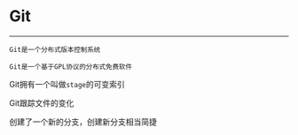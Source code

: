 # Git

---

`Git是一个分布式版本控制系统`

`Git是一个基于GPL协议的分布式免费软件`

Git拥有一个叫做`stage`的可变索引

Git跟踪文件的变化

创建了一个新的分支，创建新分支相当简捷